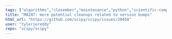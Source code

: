 ```yaml
---
tags: ["algorithms","closember","maintenance","python","scientific-computing","scipy"]
title: "MAINT: more potential cleanups related to version bumps"
html_url: "https://github.com/scipy/scipy/issues/20458"
user: "tylerjereddy"
repo: "scipy/scipy"
---
```


